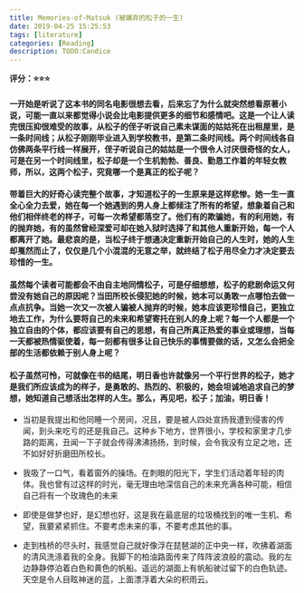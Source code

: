 ```yaml
---
title: Memories-of-Matsuk (被嫌弃的松子的一生)
date: 2019-04-25 15:25:53
tags: [literature]
categories: [Reading]
description: TODO:Candice
---
```


**评分：⭐️⭐️⭐️**

#### 一开始是听说了这本书的同名电影很想去看，后来忘了为什么就突然想看原著小说，可能一直以来都觉得小说会比电影提供更多的细节和感情吧。这是一个让人读完很压抑很难受的故事，从松子的侄子听说自己素未谋面的姑姑死在出租屋里，是一条时间线；从松子刚刚毕业进入到学校教书，是第二条时间线。两个时间线各自仿佛两条平行线一样展开，侄子听说自己的姑姑是一个很令人讨厌很奇怪的女人，可是在另一个时间线里，松子却是一个生机勃勃、善良、勤恳工作着的年轻女教师，所以，这两个松子，究竟哪一个是真正的松子呢？

#### 带着巨大的好奇心读完整个故事，才知道松子的一生原来是这样悲惨。她一生一直全心全力去爱，她在每一个她遇到的男人身上都倾注了所有的希望，想象着自己和他们相伴终老的样子，可每一次希望都落空了。他们有的欺骗她，有的利用她，有的抛弃她，有的虽然曾经深爱可却在她入狱时选择了和其他人重新开始，每一个人都离开了她。最悲哀的是，当松子终于想通决定重新开始自己的人生时，她的人生却戛然而止了，仅仅是几个小混混的无意之举，就终结了松子用尽全力才决定要去珍惜的一生。

#### 虽然每个读者可能都会不由自主地同情松子，可是仔细想想，松子的悲剧命运又何尝没有她自己的原因呢？当田所校长侵犯她的时候，她本可以勇敢一点哪怕去做一点点抗争。当她一次又一次被人骗被人抛弃的时候，她本应该更珍惜自己，更独立地去工作，为什么要将自己的未来和希望寄托在别人的身上呢？每一个人都是一个独立自由的个体，都应该要有自己的思想，有自己所真正热爱的事业或理想，当每一天都被热情驱使着，每一刻都有很多让自己快乐的事情要做的话，又怎么会把全部的生活都依赖于别人身上呢？

#### 松子虽然可怜，可就像在书的结尾，明日香也许就像另一个平行世界的松子，她才是我们所应该成为的样子，是勇敢的、热烈的、积极的，她会坦诚地追求自己的梦想，她知道自己想活出怎样的人生。那么，再见吧，松子；加油，明日香！

* 当初是我提出和他同睡一个房间，况且，要是被人四处宣扬我遭到侵害的传闻，到头来吃亏的还是我自己。这种乡下地方，世界很小，学校和家里才几步路的距离，丑闻一下子就会传得沸沸扬扬，到时候，会令我没有立足之地，还不如好好折磨田所校长。

* 我吸了一口气，看着窗外的操场。在刺眼的阳光下，学生们活动着年轻的肉体。我也曾有过这样的时光，毫无理由地深信自己的未来充满各种可能，相信自己将有一个玫瑰色的未来

* 即使是做梦也好，是幻想也好，这是我在最底层的垃圾桶找到的唯一生机、希望，我要紧紧抓住。不要考虑未来的事，不要考虑其他的事。

* 走到栈桥的尽头时，我感觉自己就好像浮在琵琶湖的正中央一样，吹拂着湖面的清风洗涤着我的全身。我脚下的柏油路面传来了阵阵波浪般的震动。我的左边静静停泊着白色和黄色的帆船。遥远的湖面上有帆船驶过留下的白色轨迹。天空是令人目眩神迷的蓝，上面漂浮着大朵的积雨云。




